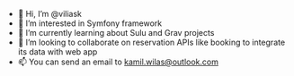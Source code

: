 - 👋 Hi, I’m @viliask
- 👀 I’m interested in Symfony framework
- 🌱 I’m currently learning about Sulu and Grav projects
- 💞️ I’m looking to collaborate on reservation APIs like booking to integrate its data with web app
- 📫 You can send an email to kamil.wilas@outlook.com

<!---
viliask/viliask is a ✨ special ✨ repository because its `README.md` (this file) appears on your GitHub profile.
You can click the Preview link to take a look at your changes.
--->
